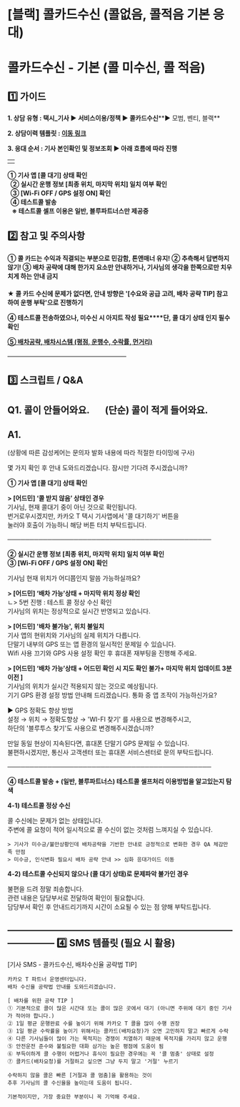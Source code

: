 # [블랙] 콜카드수신  (콜없음, 콜적음 기본 응대)

**콜카드수신 - 기본 (콜 미수신, 콜 적음)**
============================

**1️⃣ 가이드**
-----------

**1. 상담 유형 : 택시\_기사 ▶ 서비스이용/정책 ▶ 콜카드수신****▶ 모범, 벤티, 블랙**

**2. 상담이력 템플릿 : [이동 링크](https://kakaomobilitysupport.zendesk.com/hc/ko/articles/31317876224921--%ED%83%9D%EC%8B%9C-%EA%B8%B0%EC%82%AC-%EC%BD%9C%EC%B9%B4%EB%93%9C%EC%88%98%EC%8B%A0-%EC%83%81%EB%8B%B4%EC%9D%B4%EB%A0%A5)**

**3. 응대 순서 : 기사 본인확인 및 정보조회 ▶ 아래 흐름에 따라 진행**

|  |
| --- |
|  |

**① 기사 앱 [콜 대기] 상태 확인  
  ② 실시간 운행 정보 [최종 위치, 마지막 위치] 일치 여부 확인  
  ③ [Wi-Fi OFF / GPS 설정 ON] 확인  
  ④ 테스트콜 발송  
   ※ 테스트콜 셀프 이용은 일반, 블루파트너스만 제공중**

**2️⃣ 참고 및 주의사항**
-----------------

#### **① 콜 카드는 수익과 직결되는 부분으로 민감함, 톤앤매너 유지!** **② 추측해서 답변하지 않기!** **③ 배차 공략에 대해 한가지 요소만 안내하거나, 기사님의 생각을 한쪽으로만 치우치게 하는 안내 금지**

**★ 콜 카드 수신에 문제가 없다면, 안내 방향은 '[수요와 공급 고려, 배차 공략 TIP] 참고하여 운행 부탁'으로 진행하기**

**④ 테스트콜 전송하였으나, 미수신 시 아지트 작성 필요****단, 콜 대기 상태 인지 필수 확인**

[**⑤ 배차공략, 배차시스템 (평점, 운행수, 수락률, 먼거리)**](https://kakaomobilitysupport.zendesk.com/hc/ko/articles/29923341118873--%EB%B8%94%EB%9E%99-%EB%B0%B0%EC%B0%A8%EA%B3%B5%EB%9E%B5-%EB%B0%B0%EC%B0%A8%EC%8B%9C%EC%8A%A4%ED%85%9C-%ED%8F%89%EC%A0%90-%EC%9A%B4%ED%96%89%EC%88%98-%EC%88%98%EB%9D%BD%EB%A5%A0-%EB%A8%BC%EA%B1%B0%EB%A6%AC)

―――――――――――――――――――

**3️⃣ 스크립트 / Q&A**
------------------

**Q1.** **콜이 안들어와요.       (단순) 콜이 적게 들어와요.**
--------------------------------------------

**A1.**
-------

(상황에 따른 감성케어는 문의자 발화 내용에 따라 적절한 타이밍에 구사)

몇 가지 확인 후 안내 도와드리겠습니다. 잠시만 기다려 주시겠습니까?

**① 기사 앱 [콜 대기] 상태 확인**

**> [어드민] ‘콜 받지 않음’ 상태인 경우**  
기사님, 현재 콜대기 중이 아닌 것으로 확인됩니다.  
번거로우시겠지만, 카카오 T 택시 기사앱에서 '콜 대기하기' 버튼을  
눌러야 호출이 가능하니 해당 버튼 터치 부탁드립니다.

──────────────────────────────────────────────

**② 실시간 운행 정보 [최종 위치, 마지막 위치] 일치 여부 확인  
③ [Wi-Fi OFF / GPS 설정 ON] 확인**

기사님 현재 위치가 어디쯤인지 말씀 가능하실까요?

**> [어드민] ‘배차 가능’상태 + 마지막 위치 정상 확인**  
ㄴ> 5번 진행 : 테스트 콜 정상 수신 확인  
기사님의 위치는 정상적으로 실시간 반영되고 있습니다.

**> [어드민] '배차 불가능', 위치 불일치**  
기사 앱의 현위치와 기사님의 실제 위치가 다릅니다.  
단말기 내부의 GPS 또는 앱 환경의 일시적인 문제일 수 있습니다.  
Wifi 사용 끄기와 GPS 사용 설정 확인 후 휴대폰 재부팅을 진행해 주세요.

**> [어드민] ‘배차 가능’상태 + 어드민 확인 시 지도 확인 불가+ 마지막 위치 업데이트 3분 이전 ]**  
기사님의 위치가 실시간 적용되지 않는 것으로 예상됩니다.  
기기 GPS 환경 설정 방법 안내해 드리겠습니다. 통화 중 앱 조작이 가능하신가요?

▶ GPS 정확도 향상 방법  
설정 → 위치 → 정확도향상 → 'WI-FI 찾기' 를 사용으로 변경해주시고,  
하단의 '블루투스 찾기'도 사용으로 변경해주시겠습니까?

만일 동일 현상이 지속된다면, 휴대폰 단말기 GPS 문제일 수 있습니다.  
불편하시겠지만, 통신사 고객센터 또는 휴대폰 서비스센터로 문의 부탁드립니다.

──────────────────────────────────────────────

**④ 테스트콜 발송 + (일반, 블루파트너스) 테스트콜 셀프처리 이용방법을 알고있는지 탐색**

**4-1) 테스트콜 정상 수신**

콜 수신에는 문제가 없는 상태입니다.  
주변에 콜 요청이 적어 일시적으로 콜 수신이 없는 것처럼 느껴지실 수 있습니다.

```
> 기사가 미수긍/불만상황인데 배차공략을 기반한 안내로 긍정적으로 변화한 경우 QA 체감만족 만점   
> 미수긍, 인식변화 필요시 배차 공략 안내 >> 심화 응대가이드 이동
```

**4-2) 테스트콜 수신되지 않으나 (콜 대기 상태)로 문제파악 불가인 경우**

불편을 드려 정말 죄송합니다.  
관련 내용은 담당부서로 전달하여 확인이 필요합니다.  
담당부서 확인 후 안내드리기까지 시간이 소요될 수 있는 점 양해 부탁드립니다.

**―****―****―****―****―****―****―****―****―****―****―****―****―****―****―****―****―****―****―****―****―****―****―****―****―****―****―****―****―** **4️⃣** **SMS 템플릿 (필요 시 활용)**
-------------------------------------------------------------------------------------------------------------------------------------------------------------------------------

[기사 SMS - 콜카드수신, 배차수신율 공략법 TIP]

```
카카오 T 파트너 운영센터입니다.   
배차 수신율 공략법 안내를 도와드리겠습니다.  
  
[ 배차를 위한 공략 TIP ]   
① 기본적으로 콜이 많은 시간대 또는 콜이 많은 곳에서 대기 (아니면 주위에 대기 중인 기사가 적어야 합니다.)   
② 1일 평균 운행완료 수를 높이기 위해 카카오 T 콜을 많이 수행 권장   
③ 1일 평균 수락률을 높이기 위해서는 콜카드(배차요청)가 오면 고민하지 말고 빠르게 수락   
④ 다른 기사님들이 많이 가는 목적지는 경쟁이 치열하기 때문에 목적지를 가리지 않고 운행   
⑤ 안전운전 준수와 불필요한 대화 삼가는 높은 평점에 도움이 됨   
⑥ 부득이하게 콜 수행이 어렵거나 휴식이 필요한 경우에는 꼭 '콜 멈춤' 상태로 설정   
⑦ 콜카드(배차요청)를 거절하고 싶으면 그냥 두지 말고 '거절' 누르기  
  
수락하지 않을 콜은 빠른 [거절과 콜 멈춤]을 활용하는 것이   
추후 기사님의 콜 수신율을 높이는데 도움이 됩니다.  
  
기본적이지만, 가장 중요한 부분이니 꼭 기억해 주세요.
```